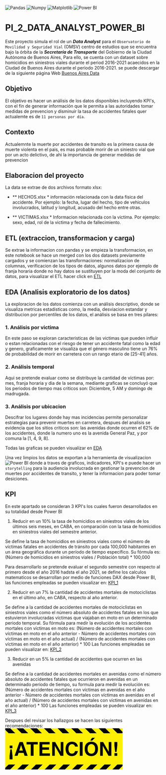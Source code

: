 ![Pandas](https://img.shields.io/badge/-Pandas-333333?style=flat&logo=pandas)
![Numpy](https://img.shields.io/badge/-Numpy-333333?style=flat&logo=numpy)
![Matplotlib](https://img.shields.io/badge/-Matplotlib-333333?style=flat&logo=matplotlib)
![Power BI](https://img.shields.io/badge/-Power%20BI-F2C811?style=flat&logo=powerbi&logoColor=white)

# PI_2_DATA_ANALYST_POWER_BI

Este proyecto simula el rol de un ***Data Analyst*** para el  `Observatorio de Movilidad y Seguridad Vial` (OMSV) centro de estudios que se encuentra bajo la órbita de la ***Secretaría de Transporte*** del Gobierno de la Ciudad Autónoma de Buenos Aires, Para ello, se cuenta con un dataset sobre homicidios en siniestros viales durante el period 2016-2021 acaecidos en la Ciudad de Buenos Aires durante el periodo 2016-2021. se puede descargar de la siguiente página Web [Buenos Aires Data](https://data.buenosaires.gob.ar/dataset/victimas-siniestros-viales)

## Objetivo

El objetivo es hacer un análisis de los datos disponibles incluyendo KPI's, con el fin de generar información que le permita a las autoridades tomar medidas de prevencion y disminuir la tasa de accidentes fatales quer actualemte es de `11 personas por día`.

## Contexto

Actualemnte la muerte por accidentes de transito es la primera causa de muerte violenta en el pais, es mas probable morir de un siniestro vial que por un acto delictivo, de ahi la importancia de generar medidas de prevencion

## Elaboracion del proyecto

La data se extrae de dos archivos formato xlsx: 

*  ** HECHOS.xlsx * información relacionada con la data fisica del accidente. Por ejemplo: la fecha, lugar del hecho, tipo de vehiculos involucrados, latitud y longitud, acusado del hecho entre otras.

*  ** VICTIMAS.xlsx * Informacion relacionada con la victima. Por ejemplo: sexo, edad, rol de la victima y fecha de fallecimiento.

## ETL (extraccion, transformacion y carga)

Se extrae la informacion con pandas y se empieza la transformacion, en este notebook se hace un merged con los dos datasets previamente cargados y se comienzan las transformaciones: normalizacion de columnas, verificacion de los tipos de datos, algunos datos por ejemplo de franja horaria donde no hay datos se sustituyen por la moda del conjunto de datos, para visualizar el ETL hacer click en [ETL](ETL.ipynb)

## EDA (Analisis exploratorio de los datos)

La exploracion de los datos comienza con un análisis descriptivo, donde se visualiza metricas estadisticas como, la media, desviacion estandar y distribucion por percentiles de los datos, el análisis se basa en tres pilares:

### 1. Análisis por victima

En este paso se exploran caracteristicas de las victimas que pueden influir o estan relacionadas con el riesgo de tener un accidente fatal como la edad y  genero, graficamente se visualiza que el género masculino tiene un 76% de probabilidad de morir en carretera con un rango etario de [25-41] años.


### 2. Análisis temporal

Aqui se pretende evaluar como se distribuye la cantidad de víctimas por: mes, franja horaria y dia de la semana, mediante graficas se concluyó que los periodos de tiempo mas criticos son: Diciembre, 5 AM y domingo de madrugada.

### 3. Análisis por ubicacion

Descifrar los lugares donde hay mas incidencias permite personalizar estrategias para prevenir muertes en carretera, despues del analisis se evidencia que los sitios criticos son: las avenidas donde ocurren el 62% de los accidentes, donde la numero uno es la avenida General Paz, y por comuna la [1, 4, 9, 8].

Todas las graficas se pueden visualizar en [EDA](EDA.ipynb) 

Una vez limpios los datos se exportan a la herramienta de visualizacion ![Power BI](https://img.shields.io/badge/-Power%20BI-F2C811?style=flat&logo=powerbi&logoColor=white)
donde a traves de graficos, indicadores, KPI's e puede hacer un `storytelling` para la audiencia involucrada en gestionar la prevencion de muertes por accidentes de transito, y tener la informacion para poder tomar desiciones.

## KPI

En este apartado se consideran 3 KPI's los cuales fueron desarrollados en su totalidad desde Power BI

1. Reducir en un 10% la tasa de homicidios en siniestros viales de los últimos seis meses, en CABA, en comparación con la tasa de homicidios en siniestros viales del semestre anterior.
 
Se define la tasa de homicidios en siniestros viales como el número de víctimas fatales en accidentes de tránsito por cada 100,000 habitantes en un área geográfica durante un período de tiempo específico. Su fórmula es: (Número de homicidios en siniestros viales / Población total) * 100,000

Para desarrollarlo se pretende evaluar el segundo semestre  con respecto al primero desde el año 2016 hadsta el año 2021, se define  los calculos matematicos se desarrollan por medio de funciones DAX desde Power BI, las funciones empleadas se pueden visualizar en: [KPI_1](imagenes/kpi_1.png)


2. Reducir en un 7% la cantidad de accidentes mortales de motociclistas en el último año, en CABA, respecto al año anterior.

Se define a la cantidad de accidentes mortales de motociclistas en siniestros viales como el número absoluto de accidentes fatales en los que estuvieron involucradas víctimas que viajaban en moto en un determinado periodo temporal. Su fórmula para medir la evolución de los accidentes mortales con víctimas en moto es: (Número de accidentes mortales con víctimas en moto en el año anterior - Número de accidentes mortales con víctimas en moto en el año actual) / (Número de accidentes mortales con víctimas en moto en el año anterior) * 100
Las funciones empleadas se pueden visualizar en: [KPI_2](imagenes/kpi_2.png)

3. Reducir en un 5% la cantidad de accidentes que ocurren en las avenidas

Se define a la cantidad de accidentes mortales en avenidas como el número absoluto de accidentes fatales que ocurrieron en avenidas en un determinado periodo de tiempo, su formula para medir la evolución es: (Número de accidentes mortales con víctimas en avenidas en el año anterior - Número de accidentes mortales con víctimas en avenidas en el año actual) / (Número de accidentes mortales con víctimas en avenidas en el año anterior) * 100
Las funciones empleadas se pueden visualizar en:  [KPI_3](imagenes/kpi_3.png)

Despues del revisar los hallazgos se hacen las siguientes recomendaciones: 
![Imagen](imagenes/atencion..jpg)




